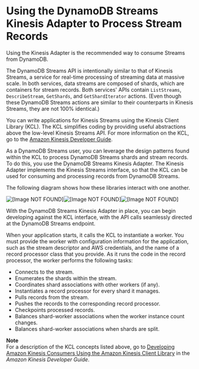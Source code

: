 # Using the DynamoDB Streams Kinesis Adapter to Process Stream Records<a name="Streams.KCLAdapter"></a>

Using the Kinesis Adapter is the recommended way to consume Streams from DynamoDB\.

The DynamoDB Streams API is intentionally similar to that of Kinesis Streams, a service for real\-time processing of streaming data at massive scale\. In both services, data streams are composed of shards, which are containers for stream records\. Both services' APIs contain `ListStreams`, `DescribeStream`, `GetShards`, and `GetShardIterator` actions\. \(Even though these DynamoDB Streams actions are similar to their counterparts in Kinesis Streams, they are not 100% identical\.\)

You can write applications for Kinesis Streams using the Kinesis Client Library \(KCL\)\. The KCL simplifies coding by providing useful abstractions above the low\-level Kinesis Streams API\. For more information on the KCL, go to the [Amazon Kinesis Developer Guide](http://docs.aws.amazon.com/kinesis/latest/dev/developing-consumers-with-kcl.html)\.

As a DynamoDB Streams user, you can leverage the design patterns found within the KCL to process DynamoDB Streams shards and stream records\. To do this, you use the DynamoDB Streams Kinesis Adapter\. The Kinesis Adapter implements the Kinesis Streams interface, so that the KCL can be used for consuming and processing records from DynamoDB Streams\.

The following diagram shows how these libraries interact with one another\.

![\[Image NOT FOUND\]](http://docs.aws.amazon.com/amazondynamodb/latest/developerguide/images/streams-kinesis-adapter.png)![\[Image NOT FOUND\]](http://docs.aws.amazon.com/amazondynamodb/latest/developerguide/)![\[Image NOT FOUND\]](http://docs.aws.amazon.com/amazondynamodb/latest/developerguide/)

With the DynamoDB Streams Kinesis Adapter in place, you can begin developing against the KCL interface, with the API calls seamlessly directed at the DynamoDB Streams endpoint\.

When your application starts, it calls the KCL to instantiate a worker\. You must provide the worker with configuration information for the application, such as the stream descriptor and AWS credentials, and the name of a record processor class that you provide\. As it runs the code in the record processor, the worker performs the following tasks:
+ Connects to the stream\.
+ Enumerates the shards within the stream\.
+ Coordinates shard associations with other workers \(if any\)\.
+ Instantiates a record processor for every shard it manages\.
+ Pulls records from the stream\.
+ Pushes the records to the corresponding record processor\.
+ Checkpoints processed records\.
+ Balances shard\-worker associations when the worker instance count changes\.
+ Balances shard\-worker associations when shards are split\.

**Note**  
For a description of the KCL concepts listed above, go to [Developing Amazon Kinesis Consumers Using the Amazon Kinesis Client Library](http://docs.aws.amazon.com/kinesis/latest/dev/developing-consumers-with-kcl.html) in the *Amazon Kinesis Developer Guide*\.